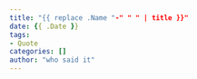 ```yaml
---
title: "{{ replace .Name "-" " " | title }}"
date: {{ .Date }}
tags:
- Quote
categories: []
author: "who said it"
---
```


